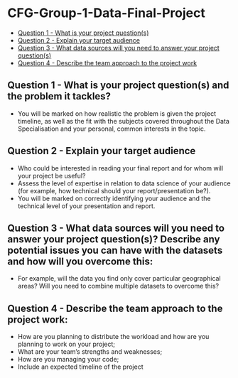 # CFG-Group-1-Data-Final-Project

- [Question 1 - What is your project question(s)](#question-1---what-is-your-project-questions-and-the-problem-it-tackles)
- [Question 2 - Explain your target audience](#question-2---explain-your-target-audience)
- [Question 3 - What data sources will you need to answer your project question(s)](#question-3---what-data-sources-will-you-need-to-answer-your-project-questions-describe-any-potential-issues-you-can-have-with-the-datasets-and-how-will-you-overcome-this)
- [Question 4 - Describe the team approach to the project work](#question-4---describe-the-team-approach-to-the-project-work)


## Question 1 - What is your project question(s) and the problem it tackles?
- You will be marked on how realistic the problem is given the project timeline, as well as the fit with the subjects covered throughout the Data Specialisation and your personal, common interests in the topic.

## Question 2 - Explain your target audience
- Who could be interested in reading your final report and for whom will your project be useful?
- Assess the level of expertise in relation to data science of your audience (for example, how technical should your report/presentation be?).
- You will be marked on correctly identifying your audience and the technical level of your presentation and report.

## Question 3 - What data sources will you need to answer your project question(s)? Describe any potential issues you can have with the datasets and how will you overcome this:
- For example, will the data you find only cover particular geographical areas? Will you need to combine multiple datasets to overcome this?

## Question 4 - Describe the team approach to the project work:
- How are you planning to distribute the workload and how are you planning to work on your project;
- What are your team’s strengths and weaknesses;
- How are you managing your code;
- Include an expected timeline of the project
